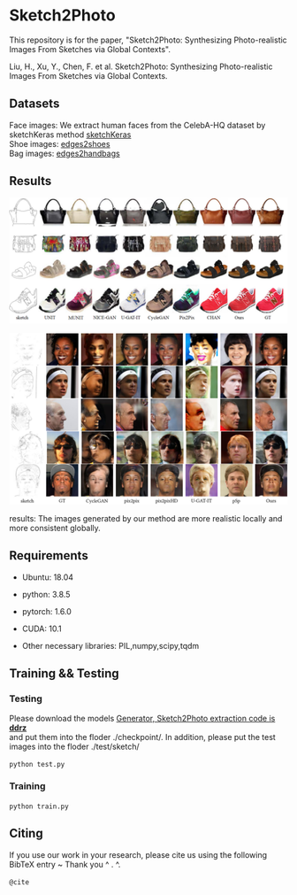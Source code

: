 # Sketch2Photo

This repository is for the paper, "Sketch2Photo: Synthesizing Photo-realistic Images From Sketches via Global Contexts".

Liu, H., Xu, Y., Chen, F. et al. Sketch2Photo: Synthesizing Photo-realistic Images From Sketches via Global Contexts.

## Datasets
Face images: We extract human faces from the CelebA-HQ dataset by sketchKeras method [sketchKeras](https://github.com/lllyasviel/sketchKeras) <br>
Shoe images: [edges2shoes](http://efrosgans.eecs.berkeley.edu/pix2pix/datasets/edges2shoes.tar.gz) <br>
Bag images: [edges2handbags](http://efrosgans.eecs.berkeley.edu/pix2pix/datasets/edges2handbags.tar.gz) <br>


## Results

![1](/images/1.png)

![2](/images/2.png)

 results: The images generated by our method are more realistic locally and more consistent globally.

## Requirements

* Ubuntu: 18.04

* python: 3.8.5

* pytorch: 1.6.0

* CUDA: 10.1

* Other necessary libraries: PIL,numpy,scipy,tqdm

## Training && Testing

### Testing
Please download the models [Generator, Sketch2Photo extraction code is <strong>ddrz</strong> <br>](https://pan.baidu.com/s/1ehAti2XAPwEkKi4-8VywIQ) and put them into the floder ./checkpoint/. In addition, please put the test images into the floder ./test/sketch/


`python test.py`

### Training

`python train.py `



## Citing

If you use our work in your research, please cite us using the following BibTeX entry ~ Thank you ^ . ^. 

`@cite`

